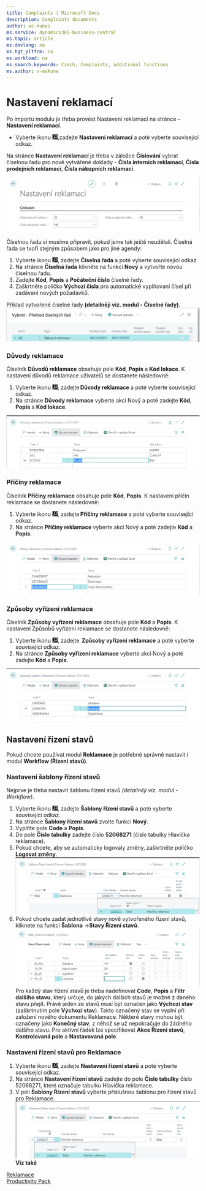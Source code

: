 ```yaml
---
title: Complaints | Microsoft Docs
description: Complaints documents
author: ac-kunes
ms.service: dynamics365-business-central
ms.topic: article
ms.devlang: na
ms.tgt_pltfrm: na
ms.workload: na
ms.search.keywords: Czech, Complaints, additional functions
ms.author: v-makune
---
```


# Nastavení reklamací

Po importu modulu je třeba provést Nastavení reklamací na stránce – **Nastavení reklamací**.

- Vyberte ikonu ![Žárovky, která otevře funkci Řekněte mi](media/ui-search/search_small.png "Řekněte mi, co chcete dělat"),zadejte **Nastavení reklamací** a poté vyberte související odkaz.

Na stránce **Nastavení reklamací** je třeba v záložce **Číslování** vybrat číselnou řadu pro nově vytvářené doklady - **Čísla interních reklamací**, **Čísla prodejních reklamací**, **Čísla nákupních reklamací**.

![Nastavení reklamací](media/complaints-setup.png)

Číselnou řadu si musíme připravit, pokud jsme tak ještě neudělali. Číselná řada se tvoří stejným způsobem jako pro jiné agendy:

1. Vyberte ikonu ![Žárovky, která otevře funkci Řekněte mi](media/ui-search/search_small.png "Řekněte mi, co chcete dělat"), zadejte **Číselná řada** a poté vyberte související odkaz.
2. Na stránce **Číselná řada** klikněte na funkci **Nový** a vytvořte novou číselnou řadu.
3. Zadejte **Kód**, **Popis** a **Počáteční číslo** číselné řady.
4. Zaškrtněte políčko **Výchozí čísla** pro automatické vyplňovaní čísel při zadávaní nových požadavků.

Příklad vytvořené číselné řady **(detailněji viz. modul - Číselné řady)**.
![Vytvořená číslená řada](media/complaints-no.series.png)

### Důvody reklamace

Číselník **Důvodů reklamace** obsahuje pole **Kód**, **Popis** a **Kód lokace**. K nastavení důvodů reklamace uživatelů se dostanete následovně:

1. Vyberte ikonu ![Žárovky, která otevře funkci Řekněte mi](media/ui-search/search_small.png "Řekněte mi, co chcete dělat"), zadejte **Důvody reklamace** a poté vyberte související odkaz.
2. Na stránce **Důvody reklamace** vyberte akci Nový a poté zadejte **Kód**, **Popis** a **Kód lokace**.

![Důvody reklamace](media/complaints-reasons.png)

### Příčiny reklamace

Číselník **Příčiny reklamace** obsahuje pole **Kód**, **Popis**. K nastavení příčin reklamace se dostanete následovně:

1. Vyberte ikonu ![Žárovky, která otevře funkci Řekněte mi](media/ui-search/search_small.png "Řekněte mi, co chcete dělat"), zadejte **Příčiny reklamace** a poté vyberte související odkaz.
2. Na stránce **Příčiny reklamace** vyberte akci Nový a poté zadejte **Kód** a **Popis**.

![Příčiny reklamace](media/complaints-causes.png)
### Způsoby vyřízení reklamace

Číselník **Způsoby vyřízení reklamace** obsahuje pole **Kód** a **Popis**. K nastavení Způsobů vyřízení reklamace se dostanete následovně:

1. Vyberte ikonu ![Žárovky, která otevře funkci Řekněte mi](media/ui-search/search_small.png "Řekněte mi, co chcete dělat"), zadejte  **Způsoby vyřízení reklamace** a poté vyberte související odkaz.
2. Na stránce **Způsoby vyřízení reklamace** vyberte akci Nový a poté zadejte **Kód** a **Popis**.

![Způsoby vyřízení reklamace](media/complaint-fulfilment_methods.png)

## Nastavení řízení stavů

Pokud chcete používat modul **Reklamace** je potřebné správně nastavit i modul **Workflow (Řízení stavů)**.

### Nastavení šablony řízení stavů

Nejprve je třeba nastavit šablonu řízení stavů *(detailněji viz. modul - Workflow)*.

1. Vyberte ikonu ![Žárovky, která otevře funkci Řekněte mi](media/ui-search/search_small.png "Řekněte mi, co chcete dělat"), zadejte **Šablony řízení stavů** a poté vyberte související odkaz.
2. Na stránce **Šablony řízení stavů** zvolte funkci **Nový**.
3. Vyplňte pole **Code** a **Popis**.
4. Do pole **Číslo tabulky** zadejte číslo **52068271** (číslo tabulky Hlavička reklamace).
5. Pokud chcete, aby se automaticky logovaly změny, zaškrtněte políčko **Logovat změny**.
   ![Šablona řízení stavů](media/complaints-status_management.png)
6. Pokud chcete zadat jednotlivé stavy nově vytvořeného řízení stavů, kliknete na funkci **Šablona** →**Stavy Řízení stavů**.
   ![Stavy řízení stavů](media/complaints-status_mgt._statuses.png)
   Pro každý stav řízení stavů je třeba nadefinovat **Code**, **Popis** a **Filtr dalšího stavu**, který určuje, do jakých dalších stavů je možné z daného stavu přejít. Právě jeden ze stavů musí být označen jako **Výchozí stav** (zaškrtnutím pole **Výchozí stav**). Takto označený stav se vyplní při založení nového dokumentu Reklamace.
   Některé stavy mohou být označeny jako **Konečný stav**, z něhož se už nepokračuje do žádného dalšího stavu.
   Pro aktivní řádek lze specifikovat **Akce Řízení stavů**, **Kontrolovaná pole** a **Nastavovaná pole**.

### Nastavení řízení stavů pro Reklamace

1. Vyberte ikonu ![Žárovky, která otevře funkci Řekněte mi](media/ui-search/search_small.png "Řekněte mi, co chcete dělat"), zadejte **Nastavení řízení stavů** a poté vyberte související odkaz.
2. Na stránce **Nastavení řízení stavů** zadejte do pole **Číslo tabulky** číslo 52068271, které označuje tabulku Hlavička reklamace.
3. V poli **Šablony Řízení stavů** vyberte příslušnou šablonu pro řízení stavů pro Reklamace.
   ![Nastavení řízení stavů](media/complaints-status_mgt._setup.png)
   **Viz také**

[Reklamace](ac-complaints-management.md)  
[Productivity Pack](ac-productivity-pack.md)

